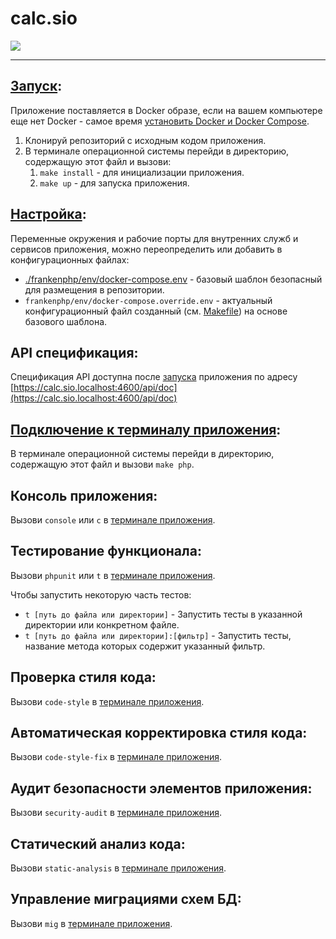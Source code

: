 calc.sio  
========================
![](https://img.shields.io/badge/calc-systeme.io-navy.svg)

------------------------

## [Запуск](#installing-the-service):
Приложение поставляется в Docker образе, если на вашем компьютере еще нет Docker - самое время [установить Docker и Docker Compose](https://docs.docker.com/compose/gettingstarted/).

1. Клонируй репозиторий с исходным кодом приложения.
2. В терминале операционной системы перейди в директорию, содержащую этот файл и вызови:
    1. ```make install``` - для инициализации приложения.
    2. ```make up``` - для запуска приложения.

## [Настройка](#configuring-the-service):
Переменные окружения и рабочие порты для внутренних служб и сервисов приложения, можно переопределить или добавить в конфигурационных файлах:
- [./frankenphp/env/docker-compose.env](./frankenphp/env/docker-compose.env) - базовый шаблон безопасный для размещения в репозитории.
- ```frankenphp/env/docker-compose.override.env``` - актуальный конфигурационный файл созданный (см. [Makefile](./Makefile)) на основе базового шаблона.

## API спецификация:
Cпецификация API доступна после [запуска](#installing-the-service) приложения по адресу
[https://calc.sio.localhost:4600/api/doc](https://calc.sio.localhost:4600/api/doc)

## [Подключение к терминалу приложения](#how-to-connect-to-the-service-terminal):
В терминале операционной системы перейди в директорию, содержащую этот файл и вызови ```make php```.

## Консоль приложения:
Вызови ```console``` или ```c``` в [терминале приложения](#how-to-connect-to-the-service-terminal).

## Тестирование функционала:
Вызови ```phpunit``` или ```t``` в [терминале приложения](#how-to-connect-to-the-service-terminal).

Чтобы запустить некоторую часть тестов:
- `t [путь до файла или директории]` - Запустить тесты в указанной директории или конкретном файле.
- `t [путь до файла или директории]:[фильтр]` - Запустить тесты, название метода которых содержит указанный фильтр.

## Проверка стиля кода:
Вызови ```code-style``` в [терминале приложения](#how-to-connect-to-the-service-terminal).

## Автоматическая корректировка стиля кода:
Вызови ```code-style-fix``` в [терминале приложения](#how-to-connect-to-the-service-terminal).

## Аудит безопасности элементов приложения:
Вызови ```security-audit``` в [терминале приложения](#how-to-connect-to-the-service-terminal).

## Статический анализ кода:
Вызови ```static-analysis``` в [терминале приложения](#how-to-connect-to-the-service-terminal).

## Управление миграциями схем БД:
Вызови ```mig``` в [терминале приложения](#how-to-connect-to-the-service-terminal).
